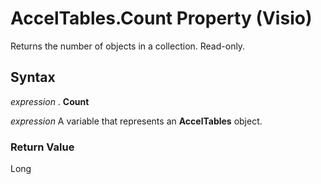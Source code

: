 
# AccelTables.Count Property (Visio)

Returns the number of objects in a collection. Read-only.


## Syntax

 _expression_ . **Count**

 _expression_ A variable that represents an **AccelTables** object.


### Return Value

Long

